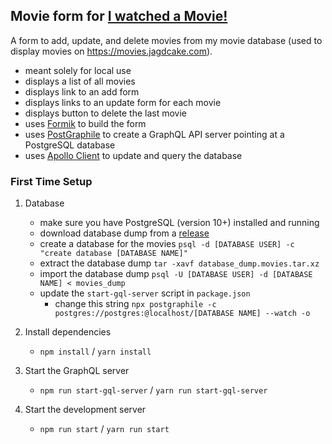 ## Movie form for [I watched a Movie!](https://github.com/jagdcake/i-watched-a-movie)

A form to add, update, and delete movies from my movie
database (used to display movies on https://movies.jagdcake.com).

- meant solely for local use
- displays a list of all movies
- displays link to an add form
- displays links to an update form for each movie
- displays button to delete the last movie
- uses [Formik](https://jaredpalmer.com/formik/) to build the form
- uses [PostGraphile](https://www.graphile.org/postgraphile/) to create
  a GraphQL API server pointing at a PostgreSQL database
- uses [Apollo Client](https://www.apollographql.com/docs/react/) to
  update and query the database

### First Time Setup

1. Database
    - make sure you have PostgreSQL (version 10+) installed and running
    - download database dump from a
      [release](https://github.com/jagdcake/i-watched-a-movie/releases)
    - create a database for the movies `psql -d [DATABASE USER] -c "create database [DATABASE NAME]"`
    - extract the database dump `tar -xavf database_dump.movies.tar.xz`
    - import the database dump `psql -U [DATABASE USER] -d [DATABASE NAME] < movies_dump`
    - update the `start-gql-server` script in `package.json`
        - change this string `npx postgraphile -c
          postgres://postgres:@localhost/[DATABASE NAME] --watch -o`

1. Install dependencies
    - `npm install` / `yarn install`

1. Start the GraphQL server
    - `npm run start-gql-server` / `yarn run start-gql-server`

1. Start the development server
    - `npm run start` / `yarn run start`
